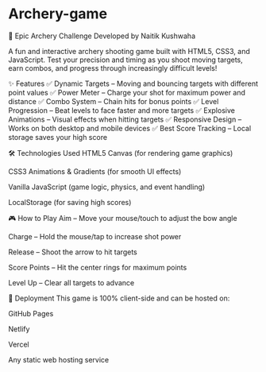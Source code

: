# Archery-game

🎯 Epic Archery Challenge
Developed by Naitik Kushwaha

A fun and interactive archery shooting game built with HTML5, CSS3, and JavaScript. Test your precision and timing as you shoot moving targets, earn combos, and progress through increasingly difficult levels!

✨ Features
✅ Dynamic Targets – Moving and bouncing targets with different point values
✅ Power Meter – Charge your shot for maximum power and distance
✅ Combo System – Chain hits for bonus points
✅ Level Progression – Beat levels to face faster and more targets
✅ Explosive Animations – Visual effects when hitting targets
✅ Responsive Design – Works on both desktop and mobile devices
✅ Best Score Tracking – Local storage saves your high score

🛠️ Technologies Used
HTML5 Canvas (for rendering game graphics)

CSS3 Animations & Gradients (for smooth UI effects)

Vanilla JavaScript (game logic, physics, and event handling)

LocalStorage (for saving high scores)

🎮 How to Play
Aim – Move your mouse/touch to adjust the bow angle

Charge – Hold the mouse/tap to increase shot power

Release – Shoot the arrow to hit targets

Score Points – Hit the center rings for maximum points

Level Up – Clear all targets to advance

🚀 Deployment
This game is 100% client-side and can be hosted on:

GitHub Pages

Netlify

Vercel

Any static web hosting service
